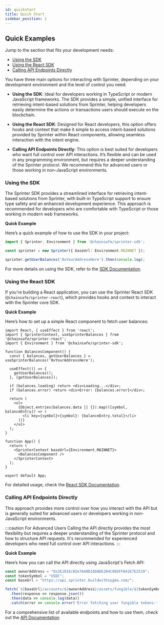 ```yaml
---
id: quickstart
title: Quick Start
sidebar_position: 2
---
```


## Quick Examples

Jump to the section that fits your development needs:

- [Using the SDK](#using-the-sdk)
- [Using the React SDK](#using-the-react-sdk)
- [Calling API Endpoints Directly](#calling-api-endpoints-directly)

You have three main options for interacting with Sprinter, depending on your development environment and the level of control you need:

- **Using the SDK**: Ideal for developers working in TypeScript or modern JavaScript frameworks. The SDK provides a simple, unified interface for retrieving intent-based solutions from Sprinter, helping developers easily determine the actions or transactions users should execute on the blockchain.

- **Using the React SDK**: Designed for React developers, this option offers hooks and context that make it simple to access intent-based solutions provided by Sprinter within React components, allowing seamless interaction with the intent engine.

- **Calling API Endpoints Directly**: This option is best suited for developers who want full control over API interactions. It’s flexible and can be used in any programming environment, but requires a deeper understanding of the Sprinter protocol. We recommend this for advanced users or those working in non-JavaScript environments.

### Using the SDK

The Sprinter SDK provides a streamlined interface for retrieving intent-based solutions from Sprinter, with built-in TypeScript support to ensure type safety and an enhanced development experience. This approach is recommended for developers who are comfortable with TypeScript or those working in modern web frameworks.

**Quick Example**

Here’s a quick example of how to use the SDK in your project:

```typescript
import { Sprinter, Environment } from '@chainsafe/sprinter-sdk';

const sprinter = new Sprinter({ baseUrl: Environment.MAINNET });

sprinter.getUserBalances('0xYourAddressHere').then(console.log);
```

For more details on using the SDK, refer to the [SDK Documentation](./sdk).

### Using the React SDK

If you're building a React application, you can use the Sprinter React SDK (`@chainsafe/sprinter-react`), which provides hooks and context to interact with the Sprinter core SDK.

**Quick Example**

Here’s how to set up a simple React component to fetch user balances:

```tsx
import React, { useEffect } from 'react';
import { SprinterContext, useSprinterBalances } from '@chainsafe/sprinter-react';
import { Environment } from '@chainsafe/sprinter-sdk';

function BalancesComponent() {
  const { balances, getUserBalances } = useSprinterBalances('0xYourAddressHere');

  useEffect(() => {
    getUserBalances();
  }, [getUserBalances]);

  if (balances.loading) return <div>Loading...</div>;
  if (balances.error) return <div>Error: {balances.error}</div>;

  return (
    <ul>
      {Object.entries(balances.data || {}).map(([symbol, balanceEntry]) => (
        <li key={symbol}>{symbol}: {balanceEntry.total}</li>
      ))}
    </ul>
  );
}

function App() {
  return (
    <SprinterContext baseUrl={Environment.MAINNET}>
      <BalancesComponent />
    </SprinterContext>
  );
}

export default App;
```

For detailed usage, check the [React SDK Documentation](./react-sdk).

### Calling API Endpoints Directly

This approach provides more control over how you interact with the API but is generally suited for advanced users or developers working in non-JavaScript environments.

:::caution For Advanced Users
Calling the API directly provides the most flexibility but requires a deeper understanding of the Sprinter protocol and how to structure API requests. It's recommended for experienced developers who need full control over API interactions.
:::

**Quick Example**

Here’s how you can call the API directly using JavaScript's Fetch API:

```javascript
const ownerAddress = "0x3E101Ec02e7A48D16DADE204C96bFF842E7E2519";
const tokenSymbol = "USDC";
const baseUrl = "https://api.sprinter.buildwithsygma.com/";

fetch(`${baseUrl}/accounts/${ownerAddress}/assets/fungible/${tokenSymbol}`)
  .then(response => response.json())
  .then(data => console.log(data))
  .catch(error => console.error('Error fetching user fungible tokens:', error));
```

For a comprehensive list of available endpoints and how to use them, check out the [API Documentation](https://api.sprinter.buildwithsygma.com/swagger/index.html).
